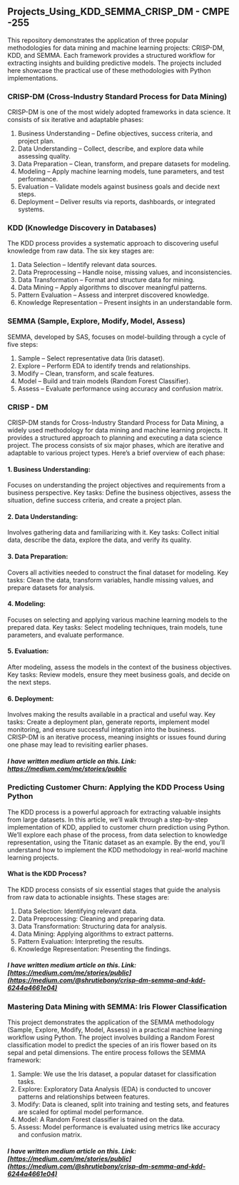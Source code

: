 ## Projects_Using_KDD_SEMMA_CRISP_DM - CMPE -255
This repository demonstrates the application of three popular methodologies for data mining and machine learning projects: CRISP-DM, KDD, and SEMMA. Each framework provides a structured workflow for extracting insights and building predictive models. The projects included here showcase the practical use of these methodologies with Python implementations.

### CRISP-DM (Cross-Industry Standard Process for Data Mining)
CRISP-DM is one of the most widely adopted frameworks in data science. It consists of six iterative and adaptable phases:
1) Business Understanding – Define objectives, success criteria, and project plan.
2) Data Understanding – Collect, describe, and explore data while assessing quality.
3) Data Preparation – Clean, transform, and prepare datasets for modeling.
4) Modeling – Apply machine learning models, tune parameters, and test performance.
5) Evaluation – Validate models against business goals and decide next steps.
6) Deployment – Deliver results via reports, dashboards, or integrated systems.

### KDD (Knowledge Discovery in Databases)
The KDD process provides a systematic approach to discovering useful knowledge from raw data. The six key stages are:
1) Data Selection – Identify relevant data sources.
2) Data Preprocessing – Handle noise, missing values, and inconsistencies.
3) Data Transformation – Format and structure data for mining.
4) Data Mining – Apply algorithms to discover meaningful patterns.
5) Pattern Evaluation – Assess and interpret discovered knowledge.
6) Knowledge Representation – Present insights in an understandable form.

### SEMMA (Sample, Explore, Modify, Model, Assess)
SEMMA, developed by SAS, focuses on model-building through a cycle of five steps:
1) Sample – Select representative data (Iris dataset).
2) Explore – Perform EDA to identify trends and relationships.
3) Modify – Clean, transform, and scale features.
4) Model – Build and train models (Random Forest Classifier).
5) Assess – Evaluate performance using accuracy and confusion matrix.

### CRISP - DM

CRISP-DM stands for Cross-Industry Standard Process for Data Mining, a widely used methodology for data mining and machine learning projects. It provides a structured approach to planning and executing a data science project. The process consists of six major phases, which are iterative and adaptable to various project types. Here’s a brief overview of each phase:
#### 1. Business Understanding:
   Focuses on understanding the project objectives and requirements from a business perspective.
   Key tasks: Define the business objectives, assess the situation, define success criteria, and create a project plan.
#### 2. Data Understanding:
   Involves gathering data and familiarizing with it.
   Key tasks: Collect initial data, describe the data, explore the data, and verify its quality.
#### 3. Data Preparation:
   Covers all activities needed to construct the final dataset for modeling.
   Key tasks: Clean the data, transform variables, handle missing values, and prepare datasets for analysis.
#### 4. Modeling:
   Focuses on selecting and applying various machine learning models to the prepared data.
   Key tasks: Select modeling techniques, train models, tune parameters, and evaluate performance.
#### 5. Evaluation:
   After modeling, assess the models in the context of the business objectives.
   Key tasks: Review models, ensure they meet business goals, and decide on the next steps.
#### 6. Deployment:
   Involves making the results available in a practical and useful way.
   Key tasks: Create a deployment plan, generate reports, implement model monitoring, and ensure successful integration into the business.   
CRISP-DM is an iterative process, meaning insights or issues found during one phase may lead to revisiting earlier phases.

##### I have written medium article on this. Link: https://medium.com/me/stories/public



### Predicting Customer Churn: Applying the KDD Process Using Python

The KDD process is a powerful approach for extracting valuable insights from large datasets. In this article, we’ll walk through a step-by-step implementation of KDD, applied to customer churn prediction using Python. We’ll explore each phase of the process, from data selection to knowledge representation, using the Titanic dataset as an example. By the end, you’ll understand how to implement the KDD methodology in real-world machine learning projects.
#### What is the KDD Process?
The KDD process consists of six essential stages that guide the analysis from raw data to actionable insights. These stages are:
1. Data Selection: Identifying relevant data.
2. Data Preprocessing: Cleaning and preparing data.
3. Data Transformation: Structuring data for analysis.
4. Data Mining: Applying algorithms to extract patterns.
5. Pattern Evaluation: Interpreting the results.
6. Knowledge Representation: Presenting the findings.
##### I have written medium article on this. Link: [https://medium.com/me/stories/public](https://medium.com/@shrutiebony/crisp-dm-semma-and-kdd-6244a4661e04)


### Mastering Data Mining with SEMMA: Iris Flower Classification

This project demonstrates the application of the SEMMA methodology (Sample, Explore, Modify, Model, Assess) in a practical machine learning workflow using Python. The project involves building a Random Forest classification model to predict the species of an iris flower based on its sepal and petal dimensions.
The entire process follows the SEMMA framework:
1. Sample: We use the Iris dataset, a popular dataset for classification tasks.
2. Explore: Exploratory Data Analysis (EDA) is conducted to uncover patterns and relationships between features.
3. Modify: Data is cleaned, split into training and testing sets, and features are scaled for optimal model performance.
4. Model: A Random Forest classifier is trained on the data.
5. Assess: Model performance is evaluated using metrics like accuracy and confusion matrix.

##### I have written medium article on this. Link: [https://medium.com/me/stories/public](https://medium.com/@shrutiebony/crisp-dm-semma-and-kdd-6244a4661e04)


